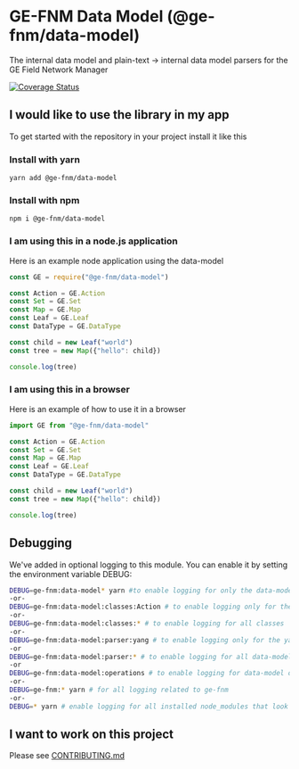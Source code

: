 # GE-FNM Data Model (@ge-fnm/data-model)
The internal data model and plain-text -> internal data model parsers for the GE Field Network Manager

[![Coverage Status](https://coveralls.io/repos/github/GE-MDS-FNM-V2/data-model/badge.svg?branch=master)](https://coveralls.io/github/GE-MDS-FNM-V2/data-model?branch=master)

## I would like to use the library in my app
To get started with the repository in your project install it like this
### Install with yarn
```
yarn add @ge-fnm/data-model
```
### Install with npm
```
npm i @ge-fnm/data-model
```

### I am using this in a node.js application

Here is an example node application using the data-model
```js
const GE = require("@ge-fnm/data-model")

const Action = GE.Action
const Set = GE.Set
const Map = GE.Map
const Leaf = GE.Leaf
const DataType = GE.DataType

const child = new Leaf("world")
const tree = new Map({"hello": child})

console.log(tree)
```

### I am using this in a browser

Here is an example of how to use it in a browser
```js
import GE from "@ge-fnm/data-model"

const Action = GE.Action
const Set = GE.Set
const Map = GE.Map
const Leaf = GE.Leaf
const DataType = GE.DataType

const child = new Leaf("world")
const tree = new Map({"hello": child})

console.log(tree)
```

## Debugging
We've added in optional logging to this module. You can enable it by setting the environment variable DEBUG:
```sh
DEBUG=ge-fnm:data-model* yarn #to enable logging for only the data-model module
-or-
DEBUG=ge-fnm:data-model:classes:Action # to enable logging only for the Action class
-or-
DEBUG=ge-fnm:data-model:classes:* # to enable logging for all classes
-or-
DEBUG=ge-fnm:data-model:parser:yang # to enable logging only for the yang parser
-or
DEBUG=ge-fnm:data-model:parser:* # to enable logging for all data-model parsers
-or
DEBUG=ge-fnm:data-model:operations # to enable logging for data-model operations such as getPath
-or-
DEBUG=ge-fnm:* yarn # for all logging related to ge-fnm
-or-
DEBUG=* yarn # enable logging for all installed node_modules that look for the env var DEBUG - please note, this is a lot. You probably dont want this

```

## I want to work on this project
Please see [CONTRIBUTING.md](CONTRIBUTING.md)
